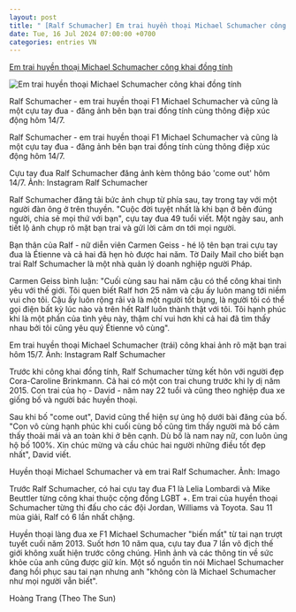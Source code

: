 ```yaml
---
layout: post
title: " [Ralf Schumacher] Em trai huyền thoại Michael Schumacher công khai đồng tính"
date: Tue, 16 Jul 2024 07:00:00 +0700
categories: entries VN
---
```

[Em trai huyền thoại Michael Schumacher công khai đồng tính](https://ngoisao.vnexpress.net/em-trai-huyen-thoai-michael-schumacher-cong-khai-dong-tinh-4770533.html)

![Em trai huyền thoại Michael Schumacher công khai đồng tính](https://vcdn1-ngoisao.vnecdn.net/2024/07/16/451473973183487544201139941744-7608-3382-1721119538.jpg?w=1200&h=0&q=100&dpr=1&fit=crop&s=OUp_H8JlpdhCVnsQfwB0Gg)

Ralf Schumacher - em trai huyền thoại F1 Michael Schumacher và cũng là một cựu tay đua - đăng ảnh bên bạn trai đồng tính cùng thông điệp xúc động hôm 14/7.

Ralf Schumacher - em trai huyền thoại F1 Michael Schumacher và cũng là một cựu tay đua - đăng ảnh bên bạn trai đồng tính cùng thông điệp xúc động hôm 14/7.

Cựu tay đua Ralf Schumacher đăng ảnh kèm thông báo 'come out' hôm 14/7. Ảnh: Instagram Ralf Schumacher

Ralf Schumacher đăng tải bức ảnh chụp từ phía sau, tay trong tay với một người đàn ông ở trên thuyền. "Cuộc đời tuyệt nhất là khi bạn ở bên đúng người, chia sẻ mọi thứ với bạn", cựu tay đua 49 tuổi viết. Một ngày sau, anh tiết lộ ảnh chụp rõ mặt bạn trai và gửi lời cảm ơn tới mọi người.

Bạn thân của Ralf - nữ diễn viên Carmen Geiss - hé lộ tên bạn trai cựu tay đua là Étienne và cả hai đã hẹn hò được hai năm. Tờ Daily Mail cho biết bạn trai Ralf Schumacher là một nhà quản lý doanh nghiệp người Pháp.

Carmen Geiss bình luận: "Cuối cùng sau hai năm cậu có thể công khai tình yêu với thế giới. Tôi quen biết Ralf hơn 25 năm và cậu ấy luôn mang tới niềm vui cho tôi. Cậu ấy luôn rộng rãi và là một người tốt bụng, là người tôi có thể gọi điện bất kỳ lúc nào và trên hết Ralf luôn thành thật với tôi. Tôi hạnh phúc khi là một phần của tình yêu này, thậm chí vui hơn khi cả hai đã tìm thấy nhau bởi tôi cũng yêu quý Étienne vô cùng".

Em trai huyền thoại Michael Schumacher (trái) công khai ảnh rõ mặt bạn trai hôm 15/7. Ảnh: Instagram Ralf Schumacher

Trước khi công khai đồng tính, Ralf Schumacher từng kết hôn với người đẹp Cora-Caroline Brinkmann. Cả hai có một con trai chung trước khi ly dị năm 2015. Con trai của họ - David - năm nay 22 tuổi và cũng theo nghiệp đua xe giống bố và người bác huyền thoại.

Sau khi bố "come out", David cũng thể hiện sự ủng hộ dưới bài đăng của bố. "Con vô cùng hạnh phúc khi cuối cùng bố cũng tìm thấy người mà bố cảm thấy thoải mái và an toàn khi ở bên cạnh. Dù bố là nam nay nữ, con luôn ủng hộ bố 100%. Xin chúc mừng và cầu chúc hai người những điều tốt đẹp nhất", David viết.

Huyền thoại Michael Schumacher và em trai Ralf Schumacher. Ảnh: Imago

Trước Ralf Schumacher, có hai cựu tay đua F1 là Lelia Lombardi và Mike Beuttler từng công khai thuộc cộng đồng LGBT +. Em trai của huyền thoại Schumacher từng thi đấu cho các đội Jordan, Williams và Toyota. Sau 11 mùa giải, Ralf có 6 lần nhất chặng.

Huyền thoại làng đua xe F1 Michael Schumacher "biến mất" từ tai nạn trượt tuyết cuối năm 2013. Suốt hơn 10 năm qua, cựu tay đua 7 lần vô địch thế giới không xuất hiện trước công chúng. Hình ảnh và các thông tin về sức khỏe của anh cũng được giữ kín. Một số nguồn tin nói Michael Schumacher đang hồi phục sau tai nạn nhưng anh "không còn là Michael Schumacher như mọi người vẫn biết".

Hoàng Trang (Theo The Sun)

